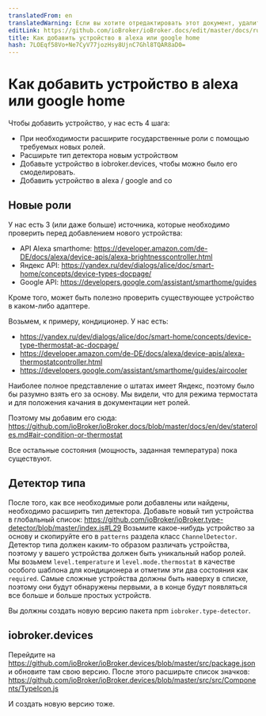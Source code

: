 ```yaml
---
translatedFrom: en
translatedWarning: Если вы хотите отредактировать этот документ, удалите поле «translationFrom», в противном случае этот документ будет снова автоматически переведен
editLink: https://github.com/ioBroker/ioBroker.docs/edit/master/docs/ru/dev/adddevice.md
title: Как добавить устройство в alexa или google home
hash: 7LOEqf58Vo+Ne7CyV77jozHsy8UjnC7Ghl8TQAR8aD0=
---
```

# Как добавить устройство в alexa или google home
Чтобы добавить устройство, у нас есть 4 шага:

- При необходимости расширите государственные роли с помощью требуемых новых ролей.
- Расширьте тип детектора новым устройством
- Добавьте устройство в iobroker.devices, чтобы можно было его смоделировать.
- Добавить устройство в alexa / google and co

## Новые роли
У нас есть 3 (или даже больше) источника, которые необходимо проверить перед добавлением нового устройства:

- API Alexa smarthome: https://developer.amazon.com/de-DE/docs/alexa/device-apis/alexa-brightnesscontroller.html
- Яндекс API: https://yandex.ru/dev/dialogs/alice/doc/smart-home/concepts/device-types-docpage/
- Google API: https://developers.google.com/assistant/smarthome/guides

Кроме того, может быть полезно проверить существующее устройство в каком-либо адаптере.

Возьмем, к примеру, кондиционер. У нас есть:

- https://yandex.ru/dev/dialogs/alice/doc/smart-home/concepts/device-type-thermostat-ac-docpage/
- https://developer.amazon.com/de-DE/docs/alexa/device-apis/alexa-thermostatcontroller.html
- https://developers.google.com/assistant/smarthome/guides/aircooler

Наиболее полное представление о штатах имеет Яндекс, поэтому было бы разумно взять его за основу.
Мы видели, что для режима термостата и для положения качания в документации нет ролей.

Поэтому мы добавим его сюда: https://github.com/ioBroker/ioBroker.docs/blob/master/docs/en/dev/stateroles.md#air-condition-or-thermostat

Все остальные состояния (мощность, заданная температура) пока существуют.

## Детектор типа
После того, как все необходимые роли добавлены или найдены, необходимо расширить тип детектора.
Добавьте новый тип устройства в глобальный список: https://github.com/ioBroker/ioBroker.type-detector/blob/master/index.js#L29 Возьмите какое-нибудь устройство за основу и скопируйте его в `patterns` раздела класс `ChannelDetector`.
Детектор типа должен каким-то образом различать устройства, поэтому у вашего устройства должен быть уникальный набор ролей.
Мы возьмем `level.temperature` и `level.mode.thermostat` в качестве особого шаблона для кондиционера и отметим эти два состояния как `required`.
Самые сложные устройства должны быть наверху в списке, поэтому они будут обнаружены первыми, а в конце будут появляться все больше и больше простых устройств.

Вы должны создать новую версию пакета npm `iobroker.type-detector`.

 ## iobroker.devices
Перейдите на https://github.com/ioBroker/ioBroker.devices/blob/master/src/package.json и обновите там свою версию.
После этого расширьте список значков: https://github.com/ioBroker/ioBroker.devices/blob/master/src/src/Components/TypeIcon.js

 И создать новую версию тоже.